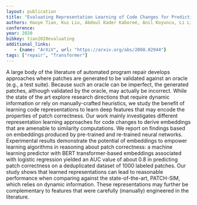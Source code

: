```yaml
---
layout: publication
title: "Evaluating Representation Learning of Code Changes for Predicting Patch Correctness in Program Repair"
authors: Haoye Tian, Kui Liu, Abdoul Kader Kaboreé, Anil Koyuncu, Li Li, Jacques Klein, Tegawendé F. Bissyandé
conference:
year: 2020
bibkey: tian2020evaluating
additional_links:
   - {name: "ArXiV", url: "https://arxiv.org/abs/2008.02944"}
tags: ["repair", "Transformer"]
---
```

A large body of the literature of automated program repair develops approaches where patches are generated to be validated against an oracle (e.g., a test suite). Because such an oracle can be imperfect, the generated patches, although validated by the oracle, may actually be incorrect. While the state of the art explore research directions that require dynamic information or rely on manually-crafted heuristics, we study the benefit of learning code representations to learn deep features that may encode the properties of patch correctness. Our work mainly investigates different representation learning approaches for code changes to derive embeddings that are amenable to similarity computations. We report on findings based on embeddings produced by pre-trained and re-trained neural networks. Experimental results demonstrate the potential of embeddings to empower learning algorithms in reasoning about patch correctness: a machine learning predictor with BERT transformer-based embeddings associated with logistic regression yielded an AUC value of about 0.8 in predicting patch correctness on a deduplicated dataset of 1000 labeled patches. Our study shows that learned representations can lead to reasonable performance when comparing against the state-of-the-art, PATCH-SIM, which relies on dynamic information. These representations may further be complementary to features that were carefully (manually) engineered in the literature. 
